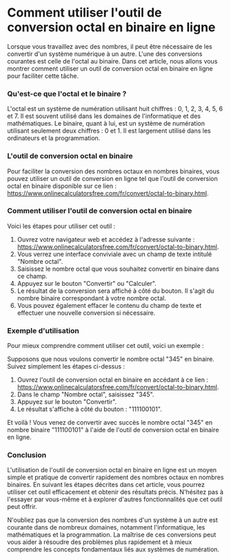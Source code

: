 Comment utiliser l'outil de conversion octal en binaire en ligne
================================================================

Lorsque vous travaillez avec des nombres, il peut être nécessaire de les convertir d'un système numérique à un autre. L'une des conversions courantes est celle de l'octal au binaire. Dans cet article, nous allons vous montrer comment utiliser un outil de conversion octal en binaire en ligne pour faciliter cette tâche.

### Qu'est-ce que l'octal et le binaire ?

L'octal est un système de numération utilisant huit chiffres : 0, 1, 2, 3, 4, 5, 6 et 7. Il est souvent utilisé dans les domaines de l'informatique et des mathématiques. Le binaire, quant à lui, est un système de numération utilisant seulement deux chiffres : 0 et 1. Il est largement utilisé dans les ordinateurs et la programmation.

### L'outil de conversion octal en binaire

Pour faciliter la conversion des nombres octaux en nombres binaires, vous pouvez utiliser un outil de conversion en ligne tel que l'outil de conversion octal en binaire disponible sur ce lien : <https://www.onlinecalculatorsfree.com/fr/convert/octal-to-binary.html>.

### Comment utiliser l'outil de conversion octal en binaire

Voici les étapes pour utiliser cet outil :

1. Ouvrez votre navigateur web et accédez à l'adresse suivante : <https://www.onlinecalculatorsfree.com/fr/convert/octal-to-binary.html>.
2. Vous verrez une interface conviviale avec un champ de texte intitulé "Nombre octal".
3. Saisissez le nombre octal que vous souhaitez convertir en binaire dans ce champ.
4. Appuyez sur le bouton "Convertir" ou "Calculer".
5. Le résultat de la conversion sera affiché à côté du bouton. Il s'agit du nombre binaire correspondant à votre nombre octal.
6. Vous pouvez également effacer le contenu du champ de texte et effectuer une nouvelle conversion si nécessaire.

### Exemple d'utilisation

Pour mieux comprendre comment utiliser cet outil, voici un exemple :

Supposons que nous voulons convertir le nombre octal "345" en binaire. Suivez simplement les étapes ci-dessus :

1. Ouvrez l'outil de conversion octal en binaire en accédant à ce lien : <https://www.onlinecalculatorsfree.com/fr/convert/octal-to-binary.html>.
2. Dans le champ "Nombre octal", saisissez "345".
3. Appuyez sur le bouton "Convertir".
4. Le résultat s'affiche à côté du bouton : "111100101".

Et voilà ! Vous venez de convertir avec succès le nombre octal "345" en nombre binaire "111100101" à l'aide de l'outil de conversion octal en binaire en ligne.

### Conclusion

L'utilisation de l'outil de conversion octal en binaire en ligne est un moyen simple et pratique de convertir rapidement des nombres octaux en nombres binaires. En suivant les étapes décrites dans cet article, vous pourrez utiliser cet outil efficacement et obtenir des résultats précis. N'hésitez pas à l'essayer par vous-même et à explorer d'autres fonctionnalités que cet outil peut offrir.

N'oubliez pas que la conversion des nombres d'un système à un autre est courante dans de nombreux domaines, notamment l'informatique, les mathématiques et la programmation. La maîtrise de ces conversions peut vous aider à résoudre des problèmes plus rapidement et à mieux comprendre les concepts fondamentaux liés aux systèmes de numération.